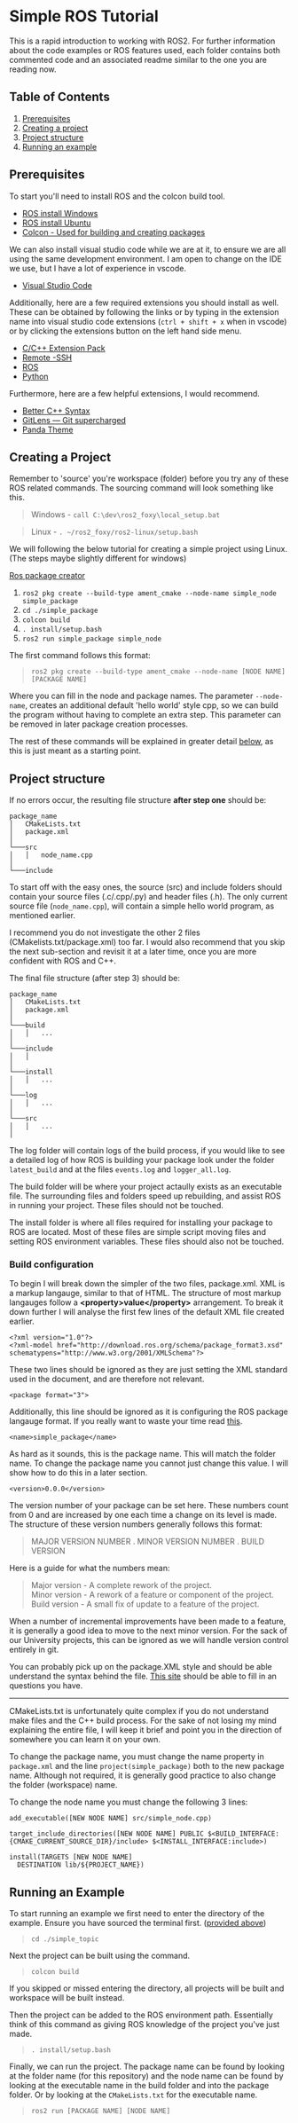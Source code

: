  # Simple ROS Tutorial

This is a rapid introduction to working with ROS2. For further information about the code examples or ROS features used, each folder contains both commented code and an associated readme similar to the one you are reading now.

## Table of Contents
1. [Prerequisites](#Prerequisites)
2. [Creating a project](#creating-a-project)
3. [Project structure](#project-structure)
4. [Running an example](#running-an-example)

## Prerequisites

To start you'll need to install ROS and the colcon build tool.

* [ROS install Windows](https://docs.ros.org/en/foxy/Installation/Windows-Install-Binary.html)
* [ROS install Ubuntu](https://docs.ros.org/en/foxy/Installation/Ubuntu-Install-Binary.html)
* [Colcon - Used for building and creating packages](https://docs.ros.org/en/foxy/Tutorials/Colcon-Tutorial.html#install-colcon)

We can also install visual studio code while we are at it, to ensure we are all using the same development environment. I am open to change on the IDE we use, but I have a lot of experience in vscode.

* [Visual Studio Code](https://code.visualstudio.com/)

Additionally, here are a few required extensions you should install as well. These can be obtained by following the links or by typing in the extension name into visual studio code extensions (`ctrl + shift + x` when in vscode) or by clicking the extensions button on the left hand side menu.

* [C/C++ Extension Pack](https://marketplace.visualstudio.com/items?itemName=ms-vscode.cpptools-extension-pack)
* [Remote -SSH](https://marketplace.visualstudio.com/items?itemName=ms-vscode-remote.remote-ssh)
* [ROS](https://marketplace.visualstudio.com/items?itemName=ms-iot.vscode-ros)
* [Python](https://marketplace.visualstudio.com/items?itemName=ms-python.python)

Furthermore, here are a few helpful extensions, I would recommend.

* [Better C++ Syntax](https://marketplace.visualstudio.com/items?itemName=jeff-hykin.better-cpp-syntax)
* [GitLens — Git supercharged](https://marketplace.visualstudio.com/items?itemName=eamodio.gitlens)
* [Panda Theme](https://marketplace.visualstudio.com/items?itemName=tinkertrain.theme-panda)

## Creating a Project

Remember to 'source' you're workspace (folder) before you try any of these ROS related commands. The sourcing command will look something like this.

> Windows - `call C:\dev\ros2_foxy\local_setup.bat`

> Linux - `. ~/ros2_foxy/ros2-linux/setup.bash`

We will following the below tutorial for creating a simple project using Linux. (The steps maybe slightly different for windows)

[Ros package creator](https://docs.ros.org/en/foxy/Tutorials/Creating-Your-First-ROS2-Package.html#create-a-package)   

1. `ros2 pkg create --build-type ament_cmake --node-name simple_node simple_package`
2. `cd ./simple_package`
3. `colcon build`
4. `. install/setup.bash`
5. `ros2 run simple_package simple_node`

The first command follows this format:

> `ros2 pkg create --build-type ament_cmake --node-name [NODE NAME] [PACKAGE NAME]`

Where you can fill in the node and package names. The parameter `--node-name`, creates an additional default 'hello world' style cpp, so we can build the program without having to complete an extra step. This parameter can be removed in later package creation processes. 

The rest of these commands will be explained in greater detail [below](#running-an-example), as this is just meant as a starting point.

## Project structure 

If no errors occur, the resulting file structure **after step one** should be:

```
package_name
│   CMakeLists.txt
│   package.xml
│
└───src
│   │   node_name.cpp
│   
└───include
```

To start off with the easy ones, the source (src) and include folders should contain your source files (.c/.cpp/.py) and header files (.h). The only current source file (`node_name.cpp`), will contain a simple hello world program, as mentioned earlier. 

I recommend you do not investigate the other 2 files (CMakelists.txt/package.xml) too far. I would also recommend that you skip the next  sub-section and revisit it at a later time, once you are more confident with ROS and C++.

The final file structure (after step 3) should be:

```
package_name
│   CMakeLists.txt
│   package.xml
│
└───build
│   │   ...
│
└───include
│   │   
│   
└───install
│   │   ...
│   
└───log
│   │   ...
│  
└───src
│   │   ...
│
```

The log folder will contain logs of the build process, if you would like to see a detailed log of how ROS is building your package look under the folder `latest_build` and at the files `events.log` and `logger_all.log`.

The build folder will be where your project actaully exists as an executable file. The surrounding files and folders speed up rebuilding, and assist ROS in running your project. These files should not be touched.

The install folder is where all files required for installing your package to ROS are located. Most of these files are simple script moving files and setting ROS environment variables. These files should also not be touched.

### Build configuration

To begin I will break down the simpler of the two files, package.xml. XML is a markup langauge, similar to that of HTML. The structure of most markup langauges follow a **<property\>value</property\>** arrangement. To break it down further I will analyse the first few lines of the default XML file created earlier.

```
<?xml version="1.0"?>
<?xml-model href="http://download.ros.org/schema/package_format3.xsd" schematypens="http://www.w3.org/2001/XMLSchema"?>
```

These two lines should be ignored as they are just setting the XML standard used in the document, and are therefore not relevant.

```
<package format="3">
```

Additionally, this line should be ignored as it is configuring the ROS package langauge format. If you really want to waste your time read [this](https://www.ros.org/reps/rep-0149.html). 

```
<name>simple_package</name>
```

As hard as it sounds, this is the package name. This will match the folder name. To change the package name you cannot just change this value. I will show how to do this in a later section.

```
<version>0.0.0</version>
```

The version number of your package can be set here. These numbers count from 0 and are increased by one each time a change on its level is made. The structure of these version numbers generally follows this format:

> MAJOR VERSION NUMBER . MINOR VERSION NUMBER . BUILD VERSION

Here is a guide for what the numbers mean:

>Major version - A complete rework of the project. \
>Minor version - A rework of a feature or component of the project. \
>Build version - A small fix of update to a feature of the project.

When a number of incremental improvements have been made to a feature, it is generally a good idea to move to the next minor version. For the sack of our University projects, this can be ignored as we will handle version control entirely in git.

You can probably pick up on the package.XML style and should be able understand the syntax behind the file. [This site](http://wiki.ros.org/catkin/package.xml) should be able to fill in an questions you have.

---

CMakeLists.txt is unfortunately quite complex if you do not understand make files and the C++ build process. For the sake of not losing my mind explaining the entire file, I will keep it brief and point you in the direction of somewhere you can learn it on your own. 

To change the package name, you must change the name property in `package.xml` and the line `project(simple_package)` both to the new package name. Although not required, it is generally good practice to also change the folder (workspace) name.

To change the node name you must change the following 3 lines:

```
add_executable([NEW NODE NAME] src/simple_node.cpp)

target_include_directories([NEW NODE NAME] PUBLIC $<BUILD_INTERFACE: {CMAKE_CURRENT_SOURCE_DIR}/include> $<INSTALL_INTERFACE:include>)

install(TARGETS [NEW NODE NAME]
  DESTINATION lib/${PROJECT_NAME})
```

## Running an Example

To start running an example we first need to enter the directory of the example. Ensure you have sourced the terminal first. ([provided above](#creating-a-project))

> `cd ./simple_topic`

Next the project can be built using the command.

> `colcon build`

If you skipped or missed entering the directory, all projects will be built and workspace will be built instead.

Then the project can be added to the ROS environment path. Essentially think of this command as giving ROS knowledge of the project you've just made.

> `. install/setup.bash`

Finally, we can run the project. The package name can be found by looking at the folder name (for this repository) and the node name can be found by looking at the executable name in the build folder and into the package folder. Or by looking at the `CMakeLists.txt` for the executable name.

> `ros2 run [PACKAGE NAME] [NODE NAME]`